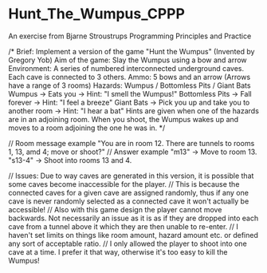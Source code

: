 # Hunt_The_Wumpus_CPPP
An exercise from Bjarne Stroustrups Programming Principles and Practice

/* Brief:
 Implement a version of the game "Hunt the Wumpus" (Invented by Gregory Yob)
 Aim of the game: Slay the Wumpus using a bow and arrow
 Environment: A series of numbered interconnected underground caves. Each cave is connected to 3 others.
 Ammo: 5 bows and an arrow (Arrows have a range of 3 rooms)
 Hazards: Wumpus / Bottomless Pits / Giant Bats
 Wumpus -> Eats you -> Hint: "I smell the Wumpus!"
 Bottomless Pits -> Fall forever -> Hint: "I feel a breeze"
 Giant Bats -> Pick you up and take you to another room -> Hint: "I hear a bat"
 Hints are given when one of the hazards are in an adjoining room.
 When you shoot, the Wumpus wakes up and moves to a room adjoining the one he was in.
 */

 // Room message example "You are in room 12. There are tunnels to rooms 1, 13, amd 4; move or shoot?"
 // Answer example "m13" -> Move to room 13. "s13-4" -> Shoot into rooms 13 and 4.

 // Issues: Due to way caves are generated in this version, it is possible that some caves become inaccessible for the player. 
 // This is because the connected caves for a given cave are assigned randomly, thus if any one cave is never randomly selected as a connected cave it won't actually be accessible!
 // Also with this game design the player cannot move backwards. Not necessarily an issue as it is as if they are dropped into each cave from a tunnel above it which they are then unable to re-enter.
 // I haven't set limits on things like room amount, hazard amount etc. or defined any sort of acceptable ratio.
 // I only allowed the player to shoot into one cave at a time. I prefer it that way, otherwise it's too easy to kill the Wumpus!
